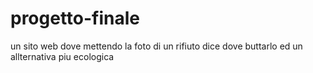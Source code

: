 # progetto-finale
un sito web dove mettendo la foto di un rifiuto dice dove buttarlo ed un allternativa piu ecologica
